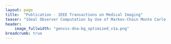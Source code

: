 ```yaml
---
layout: page
title:  "Publication - IEEE Transactions on Medical Imaging"
teaser: "Ideal Observer Computation by Use of Markov-Chain Monte Carlo with Generative Adversarial Networks."
header:
    image_fullwidth: "genvis-dna-bg_optimized_v1a.png"
breadcrumb: true
---
```

